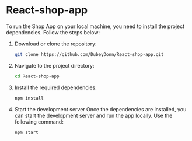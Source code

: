 
# React-shop-app
To run the Shop App on your local machine, you need to install the project dependencies. Follow the steps below:

1. Download or clone the repository:
   ```bash
   git clone https://github.com/DubeyDonn/React-shop-app.git
   ```
   
2. Navigate to the project directory:
   ```bash
   cd React-shop-app
   ```
   
3. Install the required dependencies:
   ```bash
   npm install
   ```

4. Start the development server
   Once the dependencies are installed, you can start the development server and run the app locally. Use the following command:
   ```bash
   npm start
    ```

